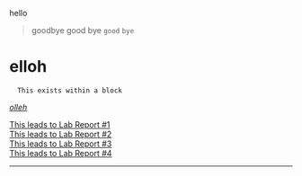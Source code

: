 hello
> goodbye
> good bye
 `good`
 `bye`

# elloh
```` 
  This exists within a block
````

[*olleh*](https://doriszh0.github.io/cse15l-lab-reports/life.html)

[This leads to Lab Report #1](https://doriszh0.github.io/cse15l-lab-reports/Week-1-Lab-Report.html)
<br/>
[This leads to Lab Report #2](https://doriszh0.github.io/cse15l-lab-reports/Week-2-Lab-Report.html)
<br/>
[This leads to Lab Report #3](https://doriszh0.github.io/cse15l-lab-reports/Week-3-Lab-Report.html)
<br>
[This leads to Lab Report #4](https://doriszh0.github.io/cse15l-lab-reports/Week-7-Lab-Report.html)

--------------------------------------------


